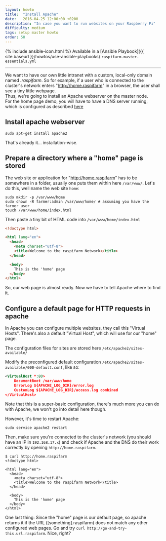 ```yaml
---
layout: howto
title:  "Install Apache"
date:   2016-04-25 12:00:00 +0200
description: "In case you want to run websites on your Raspberry Pi"
difficulty: medium
tags: setup master howto
order: 50
---
```


{% include ansible-icon.html %} Available in a [Ansible Playbook]({{ site.baseurl }}/howtos/use-ansible-playbooks) `raspifarm-master-essentials.yml`

---

We want to have our own little intranet with a custom, local-only domain named _.raspifarm_. So for example, if a user who is connected to the cluster's network enters "http://home.raspifarm" in a browser, the user shall see a tiny little webpage.  
Thus, we're going to install an Apache webserver on the master node.  
For the home page demo, you will have to have a DNS server running, which is configured as described [here](/howtos/install-dnsmasq)


## Install apache webserver

```shell
sudo apt-get install apache2
```

That's already it... installation-wise.

## Prepare a directory where a "home" page is stored

The web site or application for "http://home.raspifarm" has to be somewhere in a folder, usually one puts them within here `/var/www/`. Let's do this, well name the web site `home`:

```shell
sudo mkdir -p /var/www/home
sudo chown -R farmer:admin /var/www/home/ # assuming you have the farmer user
touch /var/www/home/index.html
```

Then paste a tiny bit of HTML code into `/var/www/home/index.html`

```html
<!doctype html>

<html lang="en">
  <head>
    <meta charset="utf-8">
    <title>Welcome to the raspifarm Network</title>
  </head>

  <body>
    This is the 'home' page
  </body>
</html>
```

So, our web page is almost ready. Now we have to tell Apache where to find it.


## Configure a default page for HTTP requests in apache

In Apache you can configure multiple websites, they call this "Virtual Hosts". There's also a default "Virtual Host", which will use for our "home" page.

The configuration files for sites are stored here `/etc/apache2/sites-available/`

Modify the preconfigured default configuration `/etc/apache2/sites-available/000-default.conf`, like so:

```xml
<VirtualHost *:80>
	DocumentRoot /var/www/home
	ErrorLog ${APACHE_LOG_DIR}/error.log
	CustomLog ${APACHE_LOG_DIR}/access.log combined
</VirtualHost>
```
Note that this is a super-basic configuration, there's much more you can do with Apache, we won't go into detail here though.

However, it's time to restart Apache:

```shell
sudo service apache2 restart
```

Then, make sure you're connected to the cluster's network (you should have an IP in `192.168.17.x`) and check if Apache and the DNS do their work correctly by opening `http://home.raspifarm`.

```shell
$ curl http://home.raspifarm
<!doctype html>

<html lang="en">
  <head>
    <meta charset="utf-8">
    <title>Welcome to the raspifarm Network</title>
  </head>

  <body>
    This is the 'home' page
  </body>
</html>
```

One last thing: Since the "home" page is our default page, so apache returns it if the URL ([something].raspifarm) does not match any other configured web pages. Go and try `curl http://go-and-try-this.url.raspifarm`. Nice, right?
